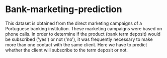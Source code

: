 # Bank-marketing-prediction
This dataset is obtained from the direct marketing campaigns of a Portuguese banking institution. These marketing campaigns were based on phone calls. In order to determine if the product (bank term deposit) would be subscribed ('yes') or not ('no'), it was frequently necessary to make more than one contact with the same client. Here we have to predict whether the client will subscribe to the term deposit or not.
